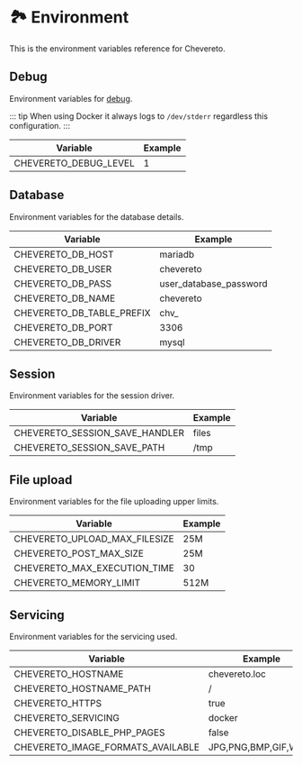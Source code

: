 # 🏞 Environment

This is the environment variables reference for Chevereto.

## Debug

Environment variables for [debug](../troubleshoot/debug.md).

::: tip
When using Docker it always logs to `/dev/stderr` regardless this configuration.
:::

| Variable              | Example |
| --------------------- | ------- |
| CHEVERETO_DEBUG_LEVEL | 1       |

## Database

Environment variables for the database details.

| Variable                  | Example                |
| ------------------------- | ---------------------- |
| CHEVERETO_DB_HOST         | mariadb                |
| CHEVERETO_DB_USER         | chevereto              |
| CHEVERETO_DB_PASS         | user_database_password |
| CHEVERETO_DB_NAME         | chevereto              |
| CHEVERETO_DB_TABLE_PREFIX | chv_                   |
| CHEVERETO_DB_PORT         | 3306                   |
| CHEVERETO_DB_DRIVER       | mysql                  |

## Session

Environment variables for the session driver.

| Variable                       | Example |
| ------------------------------ | ------- |
| CHEVERETO_SESSION_SAVE_HANDLER | files   |
| CHEVERETO_SESSION_SAVE_PATH    | /tmp    |

## File upload

Environment variables for the file uploading upper limits.

| Variable                      | Example |
| ----------------------------- | ------- |
| CHEVERETO_UPLOAD_MAX_FILESIZE | 25M     |
| CHEVERETO_POST_MAX_SIZE       | 25M     |
| CHEVERETO_MAX_EXECUTION_TIME  | 30      |
| CHEVERETO_MEMORY_LIMIT        | 512M    |

## Servicing

Environment variables for the servicing used.

| Variable                          | Example              |
| --------------------------------- | -------------------- |
| CHEVERETO_HOSTNAME                | chevereto.loc        |
| CHEVERETO_HOSTNAME_PATH           | /                    |
| CHEVERETO_HTTPS                   | true                 |
| CHEVERETO_SERVICING               | docker               |
| CHEVERETO_DISABLE_PHP_PAGES       | false                |
| CHEVERETO_IMAGE_FORMATS_AVAILABLE | JPG,PNG,BMP,GIF,WEBP |
